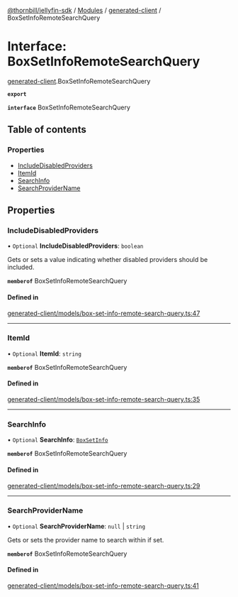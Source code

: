 [@thornbill/jellyfin-sdk](../README.md) / [Modules](../modules.md) / [generated-client](../modules/generated_client.md) / BoxSetInfoRemoteSearchQuery

# Interface: BoxSetInfoRemoteSearchQuery

[generated-client](../modules/generated_client.md).BoxSetInfoRemoteSearchQuery

**`export`**

**`interface`** BoxSetInfoRemoteSearchQuery

## Table of contents

### Properties

- [IncludeDisabledProviders](generated_client.BoxSetInfoRemoteSearchQuery.md#includedisabledproviders)
- [ItemId](generated_client.BoxSetInfoRemoteSearchQuery.md#itemid)
- [SearchInfo](generated_client.BoxSetInfoRemoteSearchQuery.md#searchinfo)
- [SearchProviderName](generated_client.BoxSetInfoRemoteSearchQuery.md#searchprovidername)

## Properties

### IncludeDisabledProviders

• `Optional` **IncludeDisabledProviders**: `boolean`

Gets or sets a value indicating whether disabled providers should be included.

**`memberof`** BoxSetInfoRemoteSearchQuery

#### Defined in

[generated-client/models/box-set-info-remote-search-query.ts:47](https://github.com/thornbill/jellyfin-sdk-typescript/blob/3ae780a/src/generated-client/models/box-set-info-remote-search-query.ts#L47)

___

### ItemId

• `Optional` **ItemId**: `string`

**`memberof`** BoxSetInfoRemoteSearchQuery

#### Defined in

[generated-client/models/box-set-info-remote-search-query.ts:35](https://github.com/thornbill/jellyfin-sdk-typescript/blob/3ae780a/src/generated-client/models/box-set-info-remote-search-query.ts#L35)

___

### SearchInfo

• `Optional` **SearchInfo**: [`BoxSetInfo`](generated_client.BoxSetInfo.md)

**`memberof`** BoxSetInfoRemoteSearchQuery

#### Defined in

[generated-client/models/box-set-info-remote-search-query.ts:29](https://github.com/thornbill/jellyfin-sdk-typescript/blob/3ae780a/src/generated-client/models/box-set-info-remote-search-query.ts#L29)

___

### SearchProviderName

• `Optional` **SearchProviderName**: ``null`` \| `string`

Gets or sets the provider name to search within if set.

**`memberof`** BoxSetInfoRemoteSearchQuery

#### Defined in

[generated-client/models/box-set-info-remote-search-query.ts:41](https://github.com/thornbill/jellyfin-sdk-typescript/blob/3ae780a/src/generated-client/models/box-set-info-remote-search-query.ts#L41)
